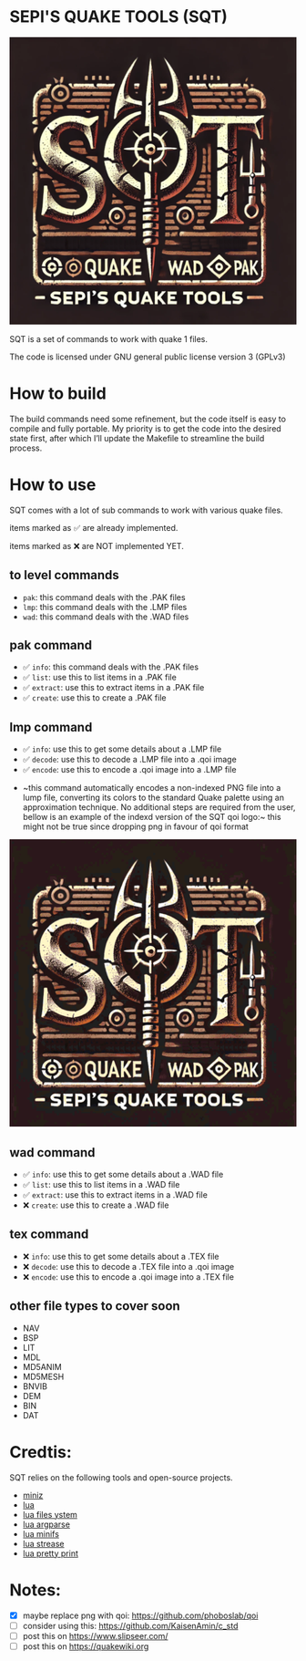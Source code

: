 # SEPI'S QUAKE TOOLS (SQT)

![logo](docs/sqt.png)

SQT is a set of commands to work with quake 1 files.

The code is licensed under GNU general public license version 3 (GPLv3)

# How to build
The build commands need some refinement, but the code itself is easy to compile and fully portable. My priority is to get the code into the desired state first, after which I’ll update the Makefile to streamline the build process.

# How to use

SQT comes with a lot of sub commands to work with various quake files.

items marked as ✅ are already implemented.

items marked as ❌ are NOT implemented YET.


## to level commands
- `pak`: this command deals with the .PAK files
- `lmp`: this command deals with the .LMP files
- `wad`: this command deals with the .WAD files

## pak command
- ✅ `info`: this command deals with the .PAK files
- ✅ `list`: use this to list items in a .PAK file
- ✅ `extract`: use this to extract items in a .PAK file
- ✅ `create`: use this to create a .PAK file

## lmp command
- ✅ `info`: use this to get some details about a .LMP file
- ✅ `decode`: use this to decode a .LMP file into a .qoi image
- ✅ `encode`: use this to encode a .qoi image into a .LMP file

* ~this command automatically encodes a non-indexed PNG file into a lump file, converting its colors to the standard Quake palette using an approximation technique. No additional steps are required from the user, bellow is an example of the indexd version of the SQT qoi logo:~ this might not be true since dropping png in favour of qoi format

![logo](docs/sqt_idx.png)

## wad command
- ✅ `info`: use this to get some details about a .WAD file
- ✅ `list`: use this to list items in a .WAD file
- ✅ `extract`: use this to extract items in a .WAD file
- ❌ `create`: use this to create a .WAD file

## tex command
- ❌ `info`: use this to get some details about a .TEX file
- ❌ `decode`: use this to decode a .TEX file into a .qoi image
- ❌ `encode`: use this to encode a .qoi image into a .TEX file


## other file types to cover soon
- NAV
- BSP
- LIT
- MDL
- MD5ANIM
- MD5MESH
- BNVIB
- DEM
- BIN
- DAT

# Credtis:
SQT relies on the following tools and open-source projects.

- [miniz](https://github.com/richgel999/miniz)
- [lua](https://www.lua.org/)
- [lua files ystem](http://lunarmodules.github.io/luafilesystem)
- [lua argparse](https://github.com/mpeterv/argparse)
- [lua minifs](https://github.com/tst2005/lua-minifs/)
- [lua strease](https://github.com/krai-me/strease)
- [lua pretty print](https://github.com/jagt/pprint.lua)

# Notes:
- [x] maybe replace png with qoi: https://github.com/phoboslab/qoi
- [ ] consider using this: https://github.com/KaisenAmin/c_std
- [ ] post this on https://www.slipseer.com/
- [ ] post this on https://quakewiki.org